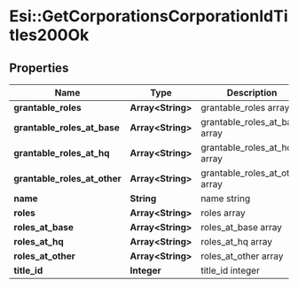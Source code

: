 # Esi::GetCorporationsCorporationIdTitles200Ok

## Properties
Name | Type | Description | Notes
------------ | ------------- | ------------- | -------------
**grantable_roles** | **Array&lt;String&gt;** | grantable_roles array | [optional] 
**grantable_roles_at_base** | **Array&lt;String&gt;** | grantable_roles_at_base array | [optional] 
**grantable_roles_at_hq** | **Array&lt;String&gt;** | grantable_roles_at_hq array | [optional] 
**grantable_roles_at_other** | **Array&lt;String&gt;** | grantable_roles_at_other array | [optional] 
**name** | **String** | name string | [optional] 
**roles** | **Array&lt;String&gt;** | roles array | [optional] 
**roles_at_base** | **Array&lt;String&gt;** | roles_at_base array | [optional] 
**roles_at_hq** | **Array&lt;String&gt;** | roles_at_hq array | [optional] 
**roles_at_other** | **Array&lt;String&gt;** | roles_at_other array | [optional] 
**title_id** | **Integer** | title_id integer | [optional] 


